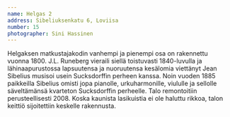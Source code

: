 ```yaml
---
name: Helgas 2
address: Sibeliuksenkatu 6, Loviisa
number: 15
photographer: Sini Hassinen
---
```

Helgaksen matkustajakodin vanhempi ja pienempi osa on rakennettu vuonna 1800.     J.L. Runeberg vieraili siellä toistuvasti 1840-luvulla ja lähinaapurustossa lapsuutensa ja nuoruutensa kesälomia viettänyt Jean Sibelius musisoi usein Sucksdorffin perheen kanssa. Noin vuoden 1885 paikkeilla Sibelius omisti jopa pianolle, urkuharmonille, viululle ja sellolle säveltämänsä kvarteton Sucksdorffin perheelle. Talo remontoitiin perusteellisesti 2008. Koska kaunista lasikuistia ei ole haluttu rikkoa, talon keittiö sijoitettiin keskelle rakennusta.
